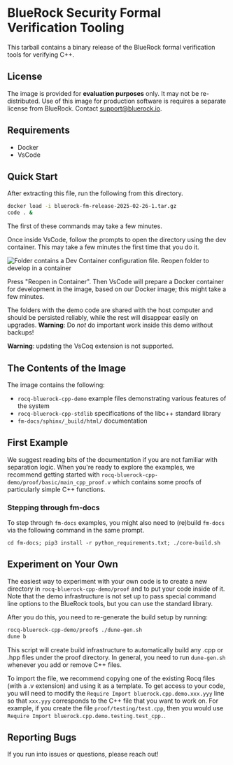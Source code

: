 # BlueRock Security Formal Verification Tooling

This tarball contains a binary release of the BlueRock formal verification tools for verifying C++.

## License
The image is provided for **evaluation purposes** only. It may not be re-distributed.
Use of this image for production software is requires a separate license from BlueRock.
Contact [support@bluerock.io](mailto:support@bluerock.io).

## Requirements
- Docker
- VsCode

## Quick Start

After extracting this file, run the following from this directory.

```sh
docker load -i bluerock-fm-release-2025-02-26-1.tar.gz
code . &
```

The first of these commands may take a few minutes.

Once inside VsCode, follow the prompts to open the directory using the dev container.
This may take a few minutes the first time that you do it.

![Folder contains a Dev Container configuration file. Reopen folder to develop in a container](<VsCode Prompt 1.png>)

Press "Reopen in Container". Then VsCode will prepare a Docker container for development in the image, based on our Docker image; this might take a few minutes.

The folders with the demo code are shared with the host computer and should be
persisted reliably, while the rest will disappear easily on upgrades.
**Warning**: Do _not_ do important work inside this demo without backups!

**Warning**: updating the VsCoq extension is not supported.

## The Contents of the Image

The image contains the following:
- `rocq-bluerock-cpp-demo` example files demonstrating various features of the system
- `rocq-bluerock-cpp-stdlib` specifications of the libc++ standard library
- `fm-docs/sphinx/_build/html/` documentation

## First Example

We suggest reading bits of the documentation if you are not familiar with separation
logic. When you're ready to explore the examples, we recommend getting started with
`rocq-bluerock-cpp-demo/proof/basic/main_cpp_proof.v` which contains some proofs of
particularly simple C++ functions.

### Stepping through fm-docs

To step through `fm-docs` examples, you might also need to (re)build `fm-docs` via the following command in the same prompt.
```
cd fm-docs; pip3 install -r python_requirements.txt; ./core-build.sh
```

## Experiment on Your Own

The easiest way to experiment with your own code is to create a new directory in
`rocq-bluerock-cpp-demo/proof` and to put your code inside of it. Note that the demo
infrastructure is not set up to pass special command line options to the BlueRock
tools, but you can use the standard library.

After you do this, you need to re-generate the build setup by running:

```sh
rocq-bluerock-cpp-demo/proof$ ./dune-gen.sh
dune b
```

This script will create build infrastructure to automatically build any .cpp or .hpp files
under the proof directory. In general, you need to run `dune-gen.sh` whenever you add or
remove C++ files.

To import the file, we recommend copying one of the existing Rocq files (with a .v extension)
and using it as a template. To get access to your code, you will need to modify the
`Require Import bluerock.cpp.demo.xxx.yyy` line so that `xxx.yyy` corresponds to the C++ file
that you want to work on. For example, if you create the file `proof/testing/test.cpp`, then you
would use `Require Import bluerock.cpp.demo.testing.test_cpp.`.

## Reporting Bugs

If you run into issues or questions, please reach out!